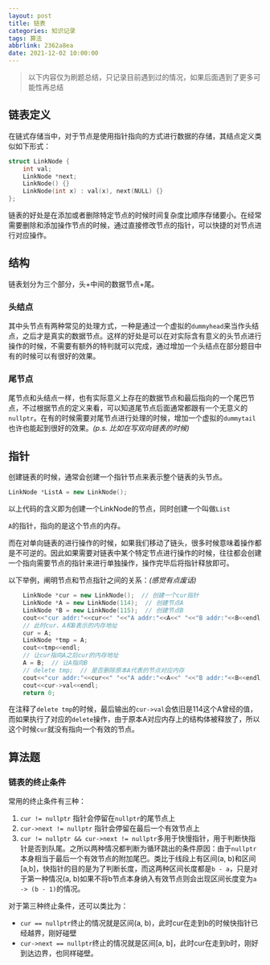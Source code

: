 ```yaml
---
layout: post
title: 链表
categories: 知识记录
tags: 算法
abbrlink: 2362a8ea
date: 2021-12-02 10:00:00
---
```


> 以下内容仅为刷题总结，只记录目前遇到过的情况，如果后面遇到了更多可能性再总结

## 链表定义

在链式存储当中，对于节点是使用指针指向的方式进行数据的存储，其结点定义类似如下形式：

```cpp
struct LinkNode {
    int val;
    LinkNode *next;
    LinkNode() {}
    LinkNode(int x) : val(x), next(NULL) {}
};
```

链表的好处是在添加或者删除特定节点的时候时间复杂度比顺序存储要小。在经常需要删除和添加操作节点的时候，通过直接修改节点的指针，可以快捷的对节点进行对应操作。

## 结构

链表划分为三个部分，头+中间的数据节点+尾。

### 头结点

其中头节点有两种常见的处理方式，一种是通过一个虚拟的`dummyhead`来当作头结点，之后才是真实的数据节点。这样的好处是可以在对实际含有意义的头节点进行操作的时候，不需要有额外的特判就可以完成，通过增加一个头结点在部分题目中有的时候可以有很好的效果。

### 尾节点

尾节点和头结点一样，也有实际意义上存在的数据节点和最后指向的一个尾巴节点，不过根据节点的定义来看，可以知道尾节点后面通常都跟有一个无意义的`nullptr`。在有的时候需要对尾节点进行处理的时候，增加一个虚拟的`dummytail`也许也能起到很好的效果。*(p.s. 比如在写双向链表的时候)*

## 指针

创建链表的时候，通常会创建一个指针节点来表示整个链表的头节点。

```cpp
LinkNode *ListA = new LinkNode();
```

以上代码的含义即为创建一个LinkNode的节点，同时创建一个叫做`List`

`A`的指针，指向的是这个节点的内存。

而在对单向链表的进行操作的时候，如果我们移动了链头，很多时候意味着操作都是不可逆的。因此如果需要对链表中某个特定节点进行操作的时候，往往都会创建一个指向需要节点的指针来进行单独操作，操作完毕后将指针释放即可。

以下举例，阐明节点和节点指针之间的关系：*(感觉有点废话)*

```cpp
    LinkNode *cur = new LinkNode();  // 创建一个cur指针
    LinkNode *A = new LinkNode(114);  // 创建节点A
    LinkNode *B = new LinkNode(115);  // 创建节点B
    cout<<"cur addr:"<<cur<<" "<<"A addr:"<<A<<" "<<"B addr:"<<B<<endl;
    // 此时cur、A和B表示的内存地址
    cur = A;
    LinkNode *tmp = A;
    cout<<tmp<<endl;
    // 让cur指向A之后cur的内存地址
    A = B;  // 让A指向B
    // delete tmp;  // 是否删除原本A代表的节点对应内存
    cout<<"cur addr:"<<cur<<" "<<"A addr:"<<A<<" "<<"B addr:"<<B<<endl;
    cout<<cur->val<<endl;
    return 0;
```

在注释了`delete tmp`的时候，最后输出的`cur->val`会依旧是114这个A曾经的值，而如果执行了对应的`delete`操作，由于原本A对应内存上的结构体被释放了，所以这个时候`cur`就没有指向一个有效的节点。

## 算法题

### 链表的终止条件

常用的终止条件有三种：

1. `cur != nullptr` 指针会停留在`nullptr`的尾节点上
2. `cur->next != nullptr` 指针会停留在最后一个有效节点上
3. `cur != nullptr && cur->next != nullptr`多用于快慢指针，用于判断快指针是否到队尾。之所以两种情况都判断为循环跳出的条件原因：由于`nullptr`本身相当于最后一个有效节点的附加尾巴。类比于线段上有区间(a, b)和区间[a,b]，快指针的目的是为了判断长度，而这两种区间长度都是`b - a`，只是对于第一种情况(a, b)如果不将b节点本身纳入有效节点则会出现区间长度变为`a -> (b - 1)`的情况。

对于第三种终止条件，还可以类比为：

* `cur == nullptr`终止的情况就是区间(a, b)，此时cur在走到b的时候快指针已经越界，刚好碰壁
* `cur->next == nullptr`终止的情况就是区间[a, b]，此时cur在走到b时，刚好到达边界，也同样碰壁。
